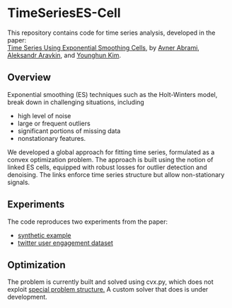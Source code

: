 # TimeSeriesES-Cell

This repository contains code for time series analysis, developed in the paper:  
[Time Series Using Exponential Smoothing Cells](https://arxiv.org/abs/1706.02829), 
by [Avner Abrami](https://www.linkedin.com/in/avnerabrami/), [Aleksandr Aravkin](https://sites.google.com/site/saravkin/), and [Younghun Kim](https://www.linkedin.com/in/younghun-kim-20441249/).

## Overview
Exponential smoothing (ES) techniques such as the Holt-Winters model, break down in challenging situations, including
  * high level of noise
  * large or frequent outliers
  * significant portions of missing data
  * nonstationary features. 

We developed a global approach for fitting time series, formulated as a convex optimization problem. 
The approach is built using the notion of linked ES cells, equipped with robust losses for outlier 
detection and denoising. The links enforce time series structure but allow non-stationary signals.  


## Experiments
The code reproduces two experiments from the paper: 
* [synthetic example](https://github.com/UW-AMO/TimeSeriesES-Cell/blob/master/Illustration%20-%20Paper%20-%20Synthetic%20Example.ipynb)
* [twitter user engagement dataset](https://github.com/UW-AMO/TimeSeriesES-Cell/blob/master/Illustration%20-%20Paper%20-%20Twitter%20Data.ipynb) 

## Optimization
The problem is currently built and solved using cvx.py, which does not exploit [special problem structure.](https://arxiv.org/abs/1609.06369) A custom solver that does is under development.  
